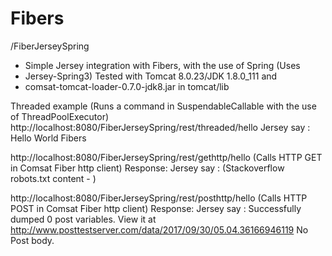 # Fibers

/FiberJerseySpring
 * Simple Jersey integration with Fibers, with the use of Spring (Uses
 * Jersey-Spring3) Tested with Tomcat 8.0.23/JDK 1.8.0_111 and
 * comsat-tomcat-loader-0.7.0-jdk8.jar in tomcat/lib
 
 Threaded example (Runs a command in SuspendableCallable with the use of ThreadPoolExecutor)
 http://localhost:8080/FiberJerseySpring/rest/threaded/hello
 Jersey say : Hello World Fibers
 
 http://localhost:8080/FiberJerseySpring/rest/gethttp/hello (Calls HTTP GET in Comsat Fiber http client)
 Response:
 Jersey say : (Stackoverflow robots.txt content - )
 
 http://localhost:8080/FiberJerseySpring/rest/posthttp/hello (Calls HTTP POST in Comsat Fiber http client)
 Response: 
 Jersey say : Successfully dumped 0 post variables. View it at http://www.posttestserver.com/data/2017/09/30/05.04.36166946119 No Post body.
